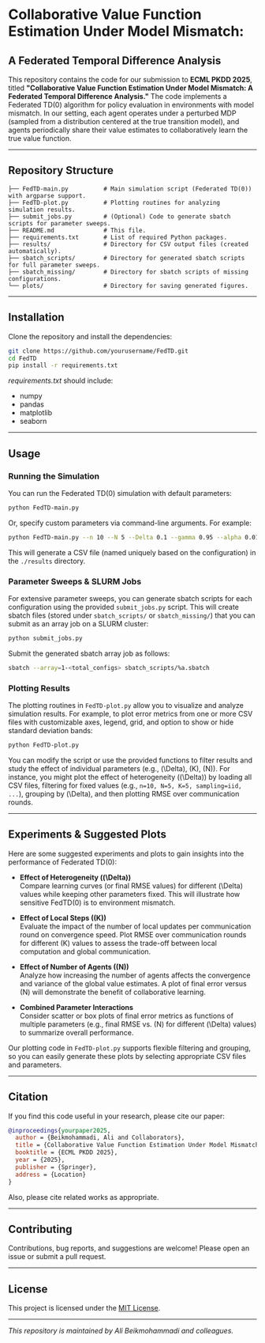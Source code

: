 # Collaborative Value Function Estimation Under Model Mismatch:  
## A Federated Temporal Difference Analysis

This repository contains the code for our submission to **ECML PKDD 2025**, titled **"Collaborative Value Function Estimation Under Model Mismatch: A Federated Temporal Difference Analysis."** The code implements a Federated TD(0) algorithm for policy evaluation in environments with model mismatch. In our setting, each agent operates under a perturbed MDP (sampled from a distribution centered at the true transition model), and agents periodically share their value estimates to collaboratively learn the true value function.

---

## Repository Structure

```
├── FedTD-main.py          # Main simulation script (Federated TD(0)) with argparse support.
├── FedTD-plot.py          # Plotting routines for analyzing simulation results.
├── submit_jobs.py         # (Optional) Code to generate sbatch scripts for parameter sweeps.
├── README.md              # This file.
├── requirements.txt       # List of required Python packages.
├── results/               # Directory for CSV output files (created automatically).
├── sbatch_scripts/        # Directory for generated sbatch scripts for full parameter sweeps.
├── sbatch_missing/        # Directory for sbatch scripts of missing configurations.
└── plots/                 # Directory for saving generated figures.
```

---

## Installation

Clone the repository and install the dependencies:

```bash
git clone https://github.com/yourusername/FedTD.git
cd FedTD
pip install -r requirements.txt
```

*requirements.txt* should include:
- numpy
- pandas
- matplotlib
- seaborn

---

## Usage

### Running the Simulation

You can run the Federated TD(0) simulation with default parameters:

```bash
python FedTD-main.py
```

Or, specify custom parameters via command-line arguments. For example:

```bash
python FedTD-main.py --n 10 --N 5 --Delta 0.1 --gamma 0.95 --alpha 0.01 --beta 0.5 --T 100000 --K 5 --sampling iid --iid_option uniform --reward_type uniform --seeds 0 1 2 3 4 --out_dir ./results
```

This will generate a CSV file (named uniquely based on the configuration) in the `./results` directory.

### Parameter Sweeps & SLURM Jobs

For extensive parameter sweeps, you can generate sbatch scripts for each configuration using the provided `submit_jobs.py` script. This will create sbatch files (stored under `sbatch_scripts/` or `sbatch_missing/`) that you can submit as an array job on a SLURM cluster:

```bash
python submit_jobs.py
```

Submit the generated sbatch array job as follows:

```bash
sbatch --array=1-<total_configs> sbatch_scripts/%a.sbatch
```

### Plotting Results

The plotting routines in `FedTD-plot.py` allow you to visualize and analyze simulation results. For example, to plot error metrics from one or more CSV files with customizable axes, legend, grid, and option to show or hide standard deviation bands:

```bash
python FedTD-plot.py
```

You can modify the script or use the provided functions to filter results and study the effect of individual parameters (e.g., \(\Delta\), \(K\), \(N\)). For instance, you might plot the effect of heterogeneity (\(\Delta\)) by loading all CSV files, filtering for fixed values (e.g., `n=10, N=5, K=5, sampling=iid, ...`), grouping by \(\Delta\), and then plotting RMSE over communication rounds.

---

## Experiments & Suggested Plots

Here are some suggested experiments and plots to gain insights into the performance of Federated TD(0):

- **Effect of Heterogeneity (\(\Delta\))**  
  Compare learning curves (or final RMSE values) for different \(\Delta\) values while keeping other parameters fixed. This will illustrate how sensitive FedTD(0) is to environment mismatch.

- **Effect of Local Steps (\(K\))**  
  Evaluate the impact of the number of local updates per communication round on convergence speed. Plot RMSE over communication rounds for different \(K\) values to assess the trade-off between local computation and global communication.

- **Effect of Number of Agents (\(N\))**  
  Analyze how increasing the number of agents affects the convergence and variance of the global value estimates. A plot of final error versus \(N\) will demonstrate the benefit of collaborative learning.

- **Combined Parameter Interactions**  
  Consider scatter or box plots of final error metrics as functions of multiple parameters (e.g., final RMSE vs. \(N\) for different \(\Delta\) values) to summarize overall performance.

Our plotting code in `FedTD-plot.py` supports flexible filtering and grouping, so you can easily generate these plots by selecting appropriate CSV files and parameters.

---

## Citation

If you find this code useful in your research, please cite our paper:

```bibtex
@inproceedings{yourpaper2025,
  author = {Beikmohammadi, Ali and Collaborators},
  title = {Collaborative Value Function Estimation Under Model Mismatch: A Federated Temporal Difference Analysis},
  booktitle = {ECML PKDD 2025},
  year = {2025},
  publisher = {Springer},
  address = {Location}
}
```

Also, please cite related works as appropriate.

---

## Contributing

Contributions, bug reports, and suggestions are welcome! Please open an issue or submit a pull request.

---

## License

This project is licensed under the [MIT License](LICENSE).

---

*This repository is maintained by Ali Beikmohammadi and colleagues.*
